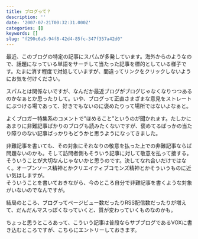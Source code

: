 ```yaml
---
title: ブログって？
description: ''
date: '2007-07-21T00:32:31.000Z'
categories: []
keywords: []
slug: "f290c6a5-94f8-42d4-85fc-347f357a42d0"
---
```

最近、このブログの特定の記事にスパムが多発しています。海外からのようなので、話題になっている単語をサーチして当たった記事を標的としている様子です。たまに消す程度で対処していますが、間違ってリンクをクリックしないようにお気を付けください。

スパムとは関係ないですが、なんだか最近ブログがブログじゃなくなりつつあるのかなぁとか思ったりして。いや、ブログって正直さまざまな意見をストレートにぶつける場であって、好きでもないのに褒めたりって場所ではないよなぁと。

よくブロガー特集系のコメントで”ほめること”というのが聞かれます。たしかにあまりに非難記事ばかりのブログも読みたくないですが、褒めてるばっかの当たり障りのない記事ばっかりもどうかと思うようになってきました。

非難記事を書いても、その対象にそれなりの敬意を払った上での非難記事ならば問題ないのかも。そして訪問者側もそういう記事に対して敬意を払って接する。そういうことが大切なんじゃないかと思うのです。決してなれ合いだけではなく。オープンソース精神とかクリエイティブコモンズ精神とかそういうものに近い気はしますが。  
そういうことを書いておきながら、今のところ自分で非難記事を書くような対象がいないのでなんですが。

結局のところ、ブログってページビュー数だったりRSS配信数だったりが増えて、だんだんマスっぽくなっていくと、質が変わっていくものなのかも。

ちょっと思うところあって、こういう記事は普段ならサブブログであるVOXに書き込むところですが、こちらにエントリーしておきます。